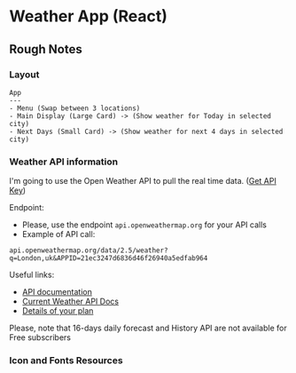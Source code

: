 # Weather App (React)

## Rough Notes

### Layout

```
App
---
- Menu (Swap between 3 locations)
- Main Display (Large Card) -> (Show weather for Today in selected city)
- Next Days (Small Card) -> (Show weather for next 4 days in selected city)
```

### Weather API information

I'm going to use the Open Weather API to pull the real time data. ([Get API Key](https://home.openweathermap.org/api_keys))

Endpoint:
- Please, use the endpoint `api.openweathermap.org` for your API calls
- Example of API call:

```
api.openweathermap.org/data/2.5/weather?q=London,uk&APPID=21ec3247d6836d46f26940a5edfab964
```

Useful links:

- [API documentation](https://openweathermap.org/api) 
- [Current Weather API Docs](https://openweathermap.org/current)
- [Details of your plan](https://openweathermap.org/price) 

Please, note that 16-days daily forecast and History API are not available for Free subscribers

### Icon and Fonts Resources


